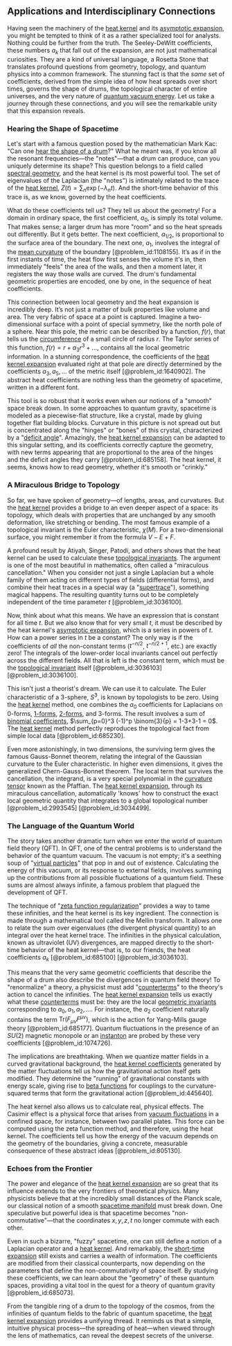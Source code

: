 ## Applications and Interdisciplinary Connections

Having seen the machinery of the [heat kernel](@article_id:171547) and its [asymptotic expansion](@article_id:148808), you might be tempted to think of it as a rather specialized tool for analysts. Nothing could be further from the truth. The Seeley-DeWitt coefficients, these numbers $a_k$ that fall out of the expansion, are not just mathematical curiosities. They are a kind of universal language, a Rosetta Stone that translates profound questions from geometry, topology, and quantum physics into a common framework. The stunning fact is that the *same* set of coefficients, derived from the simple idea of how heat spreads over short times, governs the shape of drums, the topological character of entire universes, and the very nature of [quantum vacuum energy](@article_id:185640). Let us take a journey through these connections, and you will see the remarkable unity that this expansion reveals.

### Hearing the Shape of Spacetime

Let's start with a famous question posed by the mathematician Mark Kac: "Can one [hear the shape of a drum](@article_id:186739)?" What he meant was, if you know all the resonant frequencies—the "notes"—that a drum can produce, can you uniquely determine its shape? This question belongs to a field called [spectral geometry](@article_id:185966), and the heat kernel is its most powerful tool. The set of eigenvalues of the Laplacian (the "notes") is intimately related to the trace of the [heat kernel](@article_id:171547), $Z(t) = \sum_n \exp(-\lambda_n t)$. And the short-time behavior of this trace is, as we know, governed by the heat coefficients.

What do these coefficients tell us? They tell us about the geometry! For a domain in ordinary space, the first coefficient, $a_0$, is simply its total volume. That makes sense; a larger drum has more "room" and so the heat spreads out differently. But it gets better. The next coefficient, $a_{1/2}$, is proportional to the surface area of the boundary. The next one, $a_1$, involves the integral of the [mean curvature](@article_id:161653) of the boundary [@problem_id:1108155]. It’s as if in the first instants of time, the heat flow first senses the volume it's in, then immediately "feels" the area of the walls, and then a moment later, it registers the way those walls are curved. The drum's fundamental geometric properties are encoded, one by one, in the sequence of heat coefficients.

This connection between local geometry and the heat expansion is incredibly deep. It’s not just a matter of bulk properties like volume and area. The very fabric of space at a point is captured. Imagine a two-dimensional surface with a point of special symmetry, like the north pole of a sphere. Near this pole, the metric can be described by a function, $f(r)$, that tells us the [circumference](@article_id:263108) of a small circle of radius $r$. The Taylor series of this function, $f(r) = r + a_3 r^3 + \dots$, contains all the local geometric information. In a stunning correspondence, the coefficients of the [heat kernel expansion](@article_id:182791) evaluated right at that pole are directly determined by the coefficients $a_3, a_5, \dots$ of the metric itself [@problem_id:1640902]. The abstract heat coefficients are nothing less than the geometry of spacetime, written in a different font.

This tool is so robust that it works even when our notions of a "smooth" space break down. In some approaches to quantum gravity, spacetime is modeled as a piecewise-flat structure, like a crystal, made by gluing together flat building blocks. Curvature in this picture is not spread out but is concentrated along the "hinges" or "bones" of this crystal, characterized by a "[deficit angle](@article_id:181572)". Amazingly, the [heat kernel expansion](@article_id:182791) can be adapted to this singular setting, and its coefficients correctly capture the geometry, with new terms appearing that are proportional to the area of the hinges and the deficit angles they carry [@problem_id:685158]. The heat kernel, it seems, knows how to read geometry, whether it's smooth or "crinkly."

### A Miraculous Bridge to Topology

So far, we have spoken of geometry—of lengths, areas, and curvatures. But the [heat kernel](@article_id:171547) provides a bridge to an even deeper aspect of a space: its topology, which deals with properties that are unchanged by any smooth deformation, like stretching or bending. The most famous example of a topological invariant is the Euler characteristic, $\chi(M)$. For a two-dimensional surface, you might remember it from the formula $V-E+F$.

A profound result by Atiyah, Singer, Patodi, and others shows that the heat kernel can be used to calculate these [topological invariants](@article_id:138032). The argument is one of the most beautiful in mathematics, often called a "miraculous cancellation." When you consider not just a single Laplacian but a whole family of them acting on different types of fields (differential forms), and combine their heat traces in a special way (a "[supertrace](@article_id:183453)"), something magical happens. The resulting quantity turns out to be completely independent of the time parameter $t$ [@problem_id:3036100].

Now, think about what this means. We have an expression that is constant for all time $t$. But we also know that for very small $t$, it must be described by the heat kernel's [asymptotic expansion](@article_id:148808), which is a series in powers of $t$. How can a power series in $t$ be a constant? The only way is if the coefficients of *all* the non-constant terms ($t^{-n/2}$, $t^{-n/2+1}$, etc.) are exactly zero! The integrals of the lower-order local invariants cancel out perfectly across the different fields. All that is left is the constant term, which must be the [topological invariant](@article_id:141534) itself [@problem_id:3036103] [@problem_id:3036100].

This isn't just a theorist's dream. We can use it to calculate. The Euler characteristic of a 3-sphere, $S^3$, is known by topologists to be zero. Using the [heat kernel](@article_id:171547) method, one combines the $a_0$ coefficients for Laplacians on 0-forms, [1-forms](@article_id:157490), [2-forms](@article_id:187514), and 3-forms. The result involves a sum of [binomial coefficients](@article_id:261212), $\sum_{p=0}^3 (-1)^p \binom{3}{p} = 1-3+3-1 = 0$. The [heat kernel](@article_id:171547) method perfectly reproduces the topological fact from simple local data [@problem_id:685230].

Even more astonishingly, in two dimensions, the surviving term gives the famous Gauss-Bonnet theorem, relating the integral of the Gaussian curvature to the Euler characteristic. In higher even dimensions, it gives the generalized Chern-Gauss-Bonnet theorem. The local term that survives the cancellation, the integrand, is a very special polynomial in the [curvature tensor](@article_id:180889) known as the Pfaffian. The [heat kernel expansion](@article_id:182791), through its miraculous cancellation, automatically 'knows' how to construct the exact local geometric quantity that integrates to a global topological number [@problem_id:2993545] [@problem_id:3034499].

### The Language of the Quantum World

The story takes another dramatic turn when we enter the world of quantum field theory (QFT). In QFT, one of the central problems is to understand the behavior of the quantum vacuum. The vacuum is not empty; it's a seething soup of "[virtual particles](@article_id:147465)" that pop in and out of existence. Calculating the energy of this vacuum, or its response to external fields, involves summing up the contributions from all possible fluctuations of a quantum field. These sums are almost always infinite, a famous problem that plagued the development of QFT.

The technique of "[zeta function regularization](@article_id:172224)" provides a way to tame these infinities, and the heat kernel is its key ingredient. The connection is made through a mathematical tool called the Mellin transform. It allows one to relate the sum over eigenvalues (the divergent physical quantity) to an integral over the heat kernel trace. The infinities in the physical calculation, known as ultraviolet (UV) divergences, are mapped directly to the short-time behavior of the heat kernel—that is, to our friends, the heat coefficients $a_k$ [@problem_id:685100] [@problem_id:3036103].

This means that the very same geometric coefficients that describe the shape of a drum also describe the divergences in quantum field theory! To "renormalize" a theory, a physicist must add "[counterterms](@article_id:155080)" to the theory's action to cancel the infinities. The [heat kernel expansion](@article_id:182791) tells us exactly what these [counterterms](@article_id:155080) must be: they are the local [geometric invariants](@article_id:178117) corresponding to $a_0, a_1, a_2, \dots$. For instance, the $a_2$ coefficient naturally contains the term $\text{Tr}(F_{\mu\nu}F^{\mu\nu})$, which is the action for Yang-Mills gauge theory [@problem_id:685177]. Quantum fluctuations in the presence of an $SU(2)$ magnetic monopole or an [instanton](@article_id:137228) are probed by these very coefficients [@problem_id:1074726].

The implications are breathtaking. When we quantize matter fields in a curved gravitational background, the [heat kernel coefficients](@article_id:193174) generated by the matter fluctuations tell us how the gravitational action itself gets modified. They determine the "running" of gravitational constants with energy scale, giving rise to [beta functions](@article_id:202210) for couplings to the curvature-squared terms that form the gravitational action [@problem_id:445640].

The heat kernel also allows us to calculate real, physical effects. The Casimir effect is a physical force that arises from [vacuum fluctuations](@article_id:154395) in a confined space, for instance, between two parallel plates. This force can be computed using the zeta function method, and therefore, using the heat kernel. The coefficients tell us how the energy of the vacuum depends on the geometry of the boundaries, giving a concrete, measurable consequence of these abstract ideas [@problem_id:805130].

### Echoes from the Frontier

The power and elegance of the [heat kernel expansion](@article_id:182791) are so great that its influence extends to the very frontiers of theoretical physics. Many physicists believe that at the incredibly small distances of the Planck scale, our classical notion of a smooth [spacetime manifold](@article_id:261598) must break down. One speculative but powerful idea is that spacetime becomes "non-commutative"—that the coordinates $x, y, z, t$ no longer commute with each other.

Even in such a bizarre, "fuzzy" spacetime, one can still define a notion of a Laplacian operator and a [heat kernel](@article_id:171547). And remarkably, the [short-time expansion](@article_id:179870) still exists and carries a wealth of information. The coefficients are modified from their classical counterparts, now depending on the parameters that define the non-commutativity of space itself. By studying these coefficients, we can learn about the "geometry" of these quantum spaces, providing a vital tool in the quest for a theory of quantum gravity [@problem_id:685073].

From the tangible ring of a drum to the topology of the cosmos, from the infinities of quantum fields to the fabric of quantum spacetime, the [heat kernel expansion](@article_id:182791) provides a unifying thread. It reminds us that a simple, intuitive physical process—the spreading of heat—when viewed through the lens of mathematics, can reveal the deepest secrets of the universe.